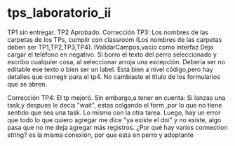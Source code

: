 # tps_laboratorio_ii

TP1  sin entregar.
TP2 Aprobado.
Corrección TP3:
Los nombres de las carpetas de los TPs, cumplir con classroom (Los nombres de las carpetas deben
ser TP1,TP2,TP3,TP4).
IValidarCampos,vacio como interfaz
Deja cargar el teléfono en negativo.
Si borro el texto del perro seleccionado y escribo cualquier cosa, al seleccionar arroja una
excepción. Debería ser no editable ese texto o bien ser un label.
Está bien a nivel código,pero hay detalles que corregir para el tp4.
No cambiaste el título de los formularios que se abren.

Corrección TP4:
El tp mejoró. Sin embargo,a tener en cuenta:
Si lanzas una task,y despues le decis "wait", estas colgando el form ,por lo que no tiene sentido que
sea una task. Lo mismo con la otra tarea.
Luego, hay un error que todo lo que quiero agregar me dice "ya existe el dni" y no existe, algo pasa
que no me deja agregar más registros.
¿Por qué hay varios connection string? es la misma conexión, por que esta en perro y adoptante 
